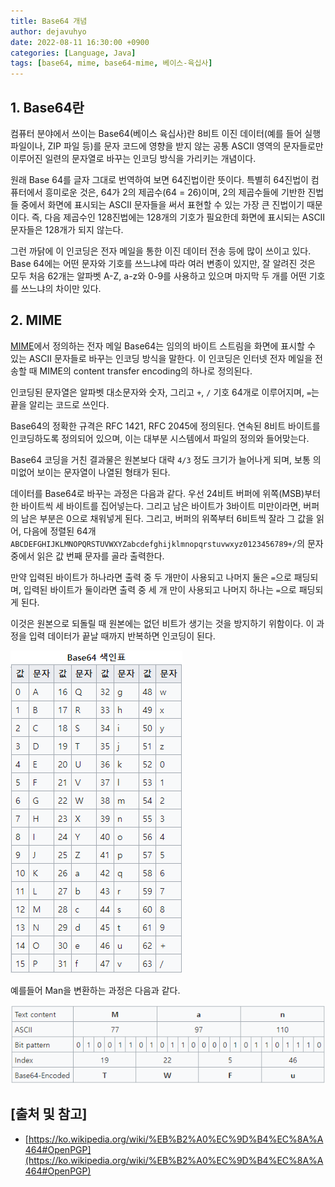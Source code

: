 ```yaml
---
title: Base64 개념
author: dejavuhyo
date: 2022-08-11 16:30:00 +0900
categories: [Language, Java]
tags: [base64, mime, base64-mime, 베이스-육십사]
---
```


## 1. Base64란
컴퓨터 분야에서 쓰이는 Base64(베이스 육십사)란 8비트 이진 데이터(예를 들어 실행 파일이나, ZIP 파일 등)를 문자 코드에 영향을 받지 않는 공통 ASCII 영역의 문자들로만 이루어진 일련의 문자열로 바꾸는 인코딩 방식을 가리키는 개념이다.

원래 Base 64를 글자 그대로 번역하여 보면 64진법이란 뜻이다. 특별히 64진법이 컴퓨터에서 흥미로운 것은, 64가 2의 제곱수(64 = 26)이며, 2의 제곱수들에 기반한 진법들 중에서 화면에 표시되는 ASCII 문자들을 써서 표현할 수 있는 가장 큰 진법이기 때문이다. 즉, 다음 제곱수인 128진법에는 128개의 기호가 필요한데 화면에 표시되는 ASCII 문자들은 128개가 되지 않는다.

그런 까닭에 이 인코딩은 전자 메일을 통한 이진 데이터 전송 등에 많이 쓰이고 있다. Base 64에는 어떤 문자와 기호를 쓰느냐에 따라 여러 변종이 있지만, 잘 알려진 것은 모두 처음 62개는 알파벳 A-Z, a-z와 0-9를 사용하고 있으며 마지막 두 개를 어떤 기호를 쓰느냐의 차이만 있다.

## 2. MIME
[MIME](https://ko.wikipedia.org/wiki/MIME)에서 정의하는 전자 메일 Base64는 임의의 바이트 스트림을 화면에 표시할 수 있는 ASCII 문자들로 바꾸는 인코딩 방식을 말한다. 이 인코딩은 인터넷 전자 메일을 전송할 때 MIME의 content transfer encoding의 하나로 정의된다.

인코딩된 문자열은 알파벳 대소문자와 숫자, 그리고 `+`, `/` 기호 64개로 이루어지며, `=`는 끝을 알리는 코드로 쓰인다.

Base64의 정확한 규격은 RFC 1421, RFC 2045에 정의된다. 연속된 8비트 바이트를 인코딩하도록 정의되어 있으며, 이는 대부분 시스템에서 파일의 정의와 들어맞는다.

Base64 코딩을 거친 결과물은 원본보다 대략 `4/3` 정도 크기가 늘어나게 되며, 보통 의미없어 보이는 문자열이 나열된 형태가 된다.

데이터를 Base64로 바꾸는 과정은 다음과 같다. 우선 24비트 버퍼에 위쪽(MSB)부터 한 바이트씩 세 바이트를 집어넣는다. 그리고 남은 바이트가 3바이트 미만이라면, 버퍼의 남은 부분은 0으로 채워넣게 된다. 그리고, 버퍼의 위쪽부터 6비트씩 잘라 그 값을 읽어, 다음에 정렬된 64개 `ABCDEFGHIJKLMNOPQRSTUVWXYZabcdefghijklmnopqrstuvwxyz0123456789+/`의 문자 중에서 읽은 값 번째 문자를 골라 출력한다.

만약 입력된 바이트가 하나라면 출력 중 두 개만이 사용되고 나머지 둘은 `=`으로 패딩되며, 입력된 바이트가 둘이라면 출력 중 세 개 만이 사용되고 나머지 하나는 `=`으로 패딩되게 된다.

이것은 원본으로 되돌릴 때 원본에는 없던 비트가 생기는 것을 방지하기 위함이다. 이 과정을 입력 데이터가 끝날 때까지 반복하면 인코딩이 된다.

![base64-index-table](/assets/img/2022-08-11-base64/base64-index-table.png)

예를들어 Man을 변환하는 과정은 다음과 같다.

![conversion-example](/assets/img/2022-08-11-base64/conversion-example.png)

## [출처 및 참고]
* [https://ko.wikipedia.org/wiki/%EB%B2%A0%EC%9D%B4%EC%8A%A464#OpenPGP](https://ko.wikipedia.org/wiki/%EB%B2%A0%EC%9D%B4%EC%8A%A464#OpenPGP)
